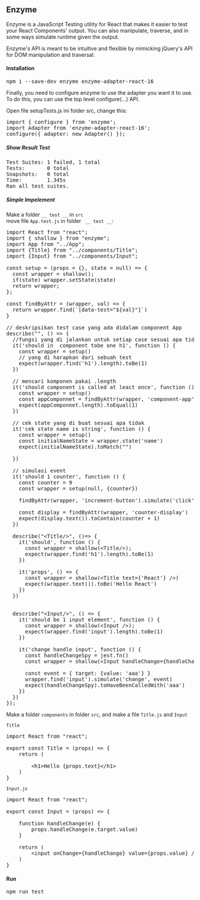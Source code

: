 ## Enzyme

Enzyme is a JavaScript Testing utility for React that makes it easier to test your React Components' output. You can also manipulate, traverse, and in some ways simulate runtime given the output.

Enzyme's API is meant to be intuitive and flexible by mimicking jQuery's API for DOM manipulation and traversal.

#### Installation
<pre>
npm i --save-dev enzyme enzyme-adapter-react-16
</pre>

Finally, you need to configure enzyme to use the adapter you want it to use. To do this, you can use the top level configure(...) API.

Open file setupTests.js ini folder src, change this:
<pre>
import { configure } from 'enzyme';
import Adapter from 'enzyme-adapter-react-16';
configure({ adapter: new Adapter() });</pre>

##### Show Result Test
<pre>
Test Suites: 1 failed, 1 total
Tests:       0 total
Snapshots:   0 total
Time:        1.345s
Ran all test suites.
</pre>

##### Simple Impelement
Make a folder <code>__ test __</code> in <code>src</code><br>
move file <code>App.test.js</code> in folder <code> __ test __</code>:
<pre>
import React from "react";
import { shallow } from "enzyme";
import App from "../App";
import {Title} from "../components/Title";
import {Input} from "../components/Input";

const setup = (props = {}, state = null) => {
  const wrapper = shallow(<App {...props} />);
  if(state) wrapper.setState(state)
  return wrapper;
};

const findByAttr = (wrapper, val) => {
  return wrapper.find(`[data-test="${val}"]`)
}

// deskripsikan test case yang ada didalam component App
describe("<App />", () => {
  //fungsi yang di jalankan untuk setiap case sesuai apa tidak
  it('should in <App/> component tobe one h1', function () {
    const wrapper = setup()
    // yang di harapkan dari sebuah test
    expect(wrapper.find('h1').length).toBe(1)
  })

  // mencari komponen pakai .length
  it('should component is called at leact once', function () {
    const wrapper = setup()
    const appComponnet = findByAttr(wrapper, 'component-app')
    expect(appComponnet.length).toEqual(1)
  })

  // cek state yang di buat sesuai apa tidak
  it('cek state name is string', function () {
    const wrapper = setup()
    const initialNameState = wrapper.state('name')
    expect(initialNameState).toMatch("")

  })

  // simulasi event
  it('should 1 counter', function () {
    const counter = 9
    const wrapper = setup(null, {counter})

    findByAttr(wrapper, 'increment-button').simulate('click')

    const display = findByAttr(wrapper, 'counter-display')
    expect(display.text()).toContain(counter + 1)
  })

  describe("&lt;Title/&gt;", ()=> {
    it('should', function () {
      const wrapper = shallow(&lt;Title/&gt;);
      expect(wrapper.find('h1').length).toBe(1)
    })

    it('props', () => {
      const wrapper = shallow(&lt;Title text={'React'} /&gt;)
      expect(wrapper.text()).toBe('Hello React')
    })
  })


  describe("&lt;Input/&gt;", () => {
    it('should be 1 input element', function () {
      const wrapper = shallow(&lt;Input /&gt;);
      expect(wrapper.find('input').length).toBe(1)
    })

    it('change handle input', function () {
      const handleChangeSpy = jest.fn()
      const wrapper = shallow(&lt;Input handleChange={handleChangeSpy}/&gt;)

      const event = { target: {value: 'aaa'} }
      wrapper.find('input').simulate('change', event)
      expect(handleChangeSpy).toHaveBeenCalledWith('aaa')
    })
  })
});
</pre>

Make a folder <code>components</code> in folder <code>src</code>, and make a file <code>Title.js</code> and <code>Input</code>

<code>Title</code>
<pre>
import React from "react";

export const Title = (props) => {
    return (

        &lt;h1&gt;Hello {props.text}&lt;/h1&gt;
    )
}
</pre>

<code>Input.js</code>
<pre>
import React from "react";

export const Input = (props) => {

    function handleChange(e) {
        props.handleChange(e.target.value)
    }

    return (
        &lt;input onChange={handleChange} value={props.value} /&gt;
    )
}
</pre>

#### Run
<pre>
npm run test
</pre>